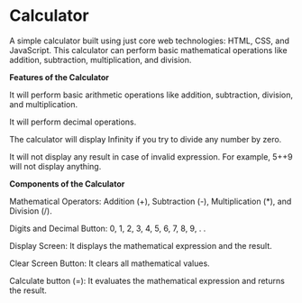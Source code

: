 # Calculator
A simple calculator built using just core web technologies: HTML, CSS, and JavaScript. This calculator can perform basic mathematical operations like addition, subtraction, multiplication, and division.

<b>Features of the Calculator</b>

It will perform basic arithmetic operations like addition, subtraction, division, and multiplication.

It will perform decimal operations.

The calculator will display Infinity if you try to divide any number by zero.

It will not display any result in case of invalid expression. For example, 5++9 will not display anything.

<b>Components of the Calculator</b>

Mathematical Operators: Addition (+), Subtraction (-), Multiplication (*), and Division (/).

Digits and Decimal Button: 0, 1, 2, 3, 4, 5, 6, 7, 8, 9, . .

Display Screen: It displays the mathematical expression and the result.

Clear Screen Button: It clears all mathematical values.

Calculate button (=): It evaluates the mathematical expression and returns the result.
